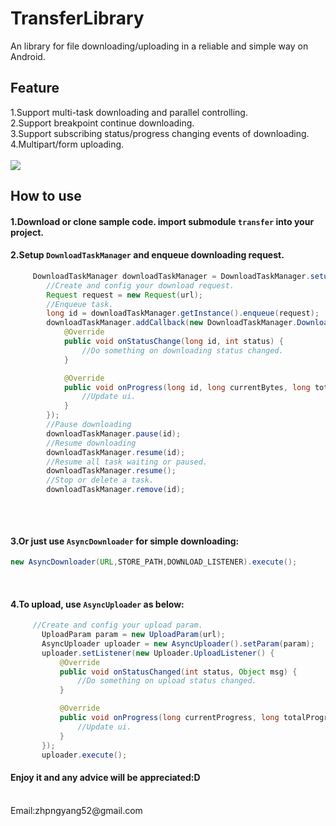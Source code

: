 # TransferLibrary
An library for file downloading/uploading in a reliable and simple way on Android.

## Feature

1.Support multi-task downloading and parallel controlling.
</br>
2.Support breakpoint continue downloading.
</br>
3.Support subscribing status/progress changing events of downloading.
</br>
4.Multipart/form uploading.
</br>
</br>
![](https://github.com/Zeal27/TransferLibrary/blob/master/Pics/ezgif-1-9f2a149d38.gif?raw=true)


## How to use
#### 1.Download or clone sample code. import submodule `transfer` into your project.

#### 2.Setup `DownloadTaskManager` and enqueue downloading request.

```Java
     DownloadTaskManager downloadTaskManager = DownloadTaskManager.setup(context).addCallback(context).setParallel(2).setDownloadRepeatedly(false);
        //Create and config your download request.
        Request request = new Request(url);
        //Enqueue task.
        long id = downloadTaskManager.getInstance().enqueue(request);
        downloadTaskManager.addCallback(new DownloadTaskManager.DownloadCallback() {
            @Override
            public void onStatusChange(long id, int status) {
                //Do something on downloading status changed.
            }

            @Override
            public void onProgress(long id, long currentBytes, long totalBytes) {
                //Update ui.
            }
        });
        //Pause downloading
        downloadTaskManager.pause(id);
        //Resume downloading
        downloadTaskManager.resume(id);
        //Resume all task waiting or paused.
        downloadTaskManager.resume();
        //Stop or delete a task.
        downloadTaskManager.remove(id);
		
 ```
 
 </br>
 
#### 3.Or just use `AsyncDownloader` for simple downloading:

```Java
new AsyncDownloader(URL,STORE_PATH,DOWNLOAD_LISTENER).execute();
```
 
 </br>
 
#### 4.To upload, use `AsyncUploader` as below:
 
 ```Java
      //Create and config your upload param.
        UploadParam param = new UploadParam(url);
        AsyncUploader uploader = new AsyncUploader().setParam(param);
        uploader.setListener(new Uploader.UploadListener() {
            @Override
            public void onStatusChanged(int status, Object msg) {
                //Do something on upload status changed.
            }

            @Override
            public void onProgress(long currentProgress, long totalProgress) {
                //Update ui.
            }
        });
        uploader.execute();
 ```
 
 #### Enjoy it and any advice will be appreciated:D
  
  </br>
  Email:zhpngyang52@gmail.com
